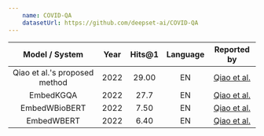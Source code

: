 ```yaml
---
    name: COVID-QA
    datasetUrl: https://github.com/deepset-ai/COVID-QA
---
```


|       Model / System       | Year | Hits@1 | Language |                              Reported by                              |
|:--------------------------:|:----:|:------:|:--------:|:---------------------------------------------------------------------:|
| Qiao et al.'s proposed method | 2022 | 29.00  |   EN     | [Qiao et al.](https://link.springer.com/chapter/10.1007/978-981-19-9865-2_11) |
|         EmbedKGQA          | 2022 |  27.7  |   EN     | [Qiao et al.](https://link.springer.com/chapter/10.1007/978-981-19-9865-2_11) |
|       EmbedWBioBERT        | 2022 |  7.50  |   EN     | [Qiao et al.](https://link.springer.com/chapter/10.1007/978-981-19-9865-2_11) |
|         EmbedWBERT         | 2022 |  6.40  |   EN     | [Qiao et al.](https://link.springer.com/chapter/10.1007/978-981-19-9865-2_11) |

